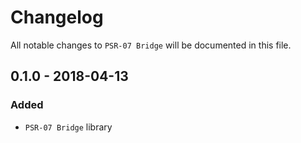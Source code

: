 # Changelog

All notable changes to `PSR-07 Bridge` will be documented in this file.

## 0.1.0 - 2018-04-13

### Added
- `PSR-07 Bridge` library